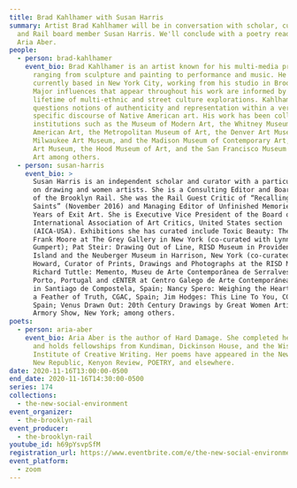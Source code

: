 ```yaml
---
title: Brad Kahlhamer with Susan Harris
summary: Artist Brad Kahlhamer will be in conversation with scholar, curator,
  and Rail board member Susan Harris. We'll conclude with a poetry reading from
  Aria Aber.
people:
  - person: brad-kahlhamer
    event_bio: Brad Kahlhamer is an artist known for his multi-media practice,
      ranging from sculpture and painting to performance and music. He is
      currently based in New York City, working from his studio in Brooklyn.
      Major influences that appear throughout his work are informed by a
      lifetime of multi-ethnic and street culture explorations. Kahlhamer
      questions notions of authenticity and representation within a very
      specific discourse of Native American art. His work has been collected by
      institutions such as the Museum of Modern Art, the Whitney Museum of
      American Art, the Metropolitan Museum of Art, the Denver Art Museum, the
      Milwaukee Art Museum, and the Madison Museum of Contemporary Art, Seattle
      Art Museum, the Hood Museum of Art, and the San Francisco Museum of Modern
      Art among others.
  - person: susan-harris
    event_bio: >
      Susan Harris is an independent scholar and curator with a particular focus
      on drawing and women artists. She is a Consulting Editor and Board Member
      of the Brooklyn Rail. She was the Rail Guest Critic of “Recalling the
      Saints” (November 2016) and Managing Editor of Unfinished Memories: 30
      Years of Exit Art. She is Executive Vice President of the Board of the
      International Association of Art Critics, United States section
      (AICA-USA). Exhibitions she has curated include Toxic Beauty: The Art of
      Frank Moore at The Grey Gallery in New York (co-curated with Lynn
      Gumpert); Pat Steir: Drawing Out of Line, RISD Museum in Providence, Rhode
      Island and the Neuberger Museum in Harrison, New York (co-curated with Jan
      Howard, Curator of Prints, Drawings and Photographs at the RISD Museum);
      Richard Tuttle: Memento, Museu de Arte Contemporânea de Serralves in
      Porto, Portugal and cENTER at Centro Galego de Arte Contemporánea (CGAC)
      in Santiago de Compostela, Spain; Nancy Spero: Weighing the Heart Against
      a Feather of Truth, CGAC, Spain; Jim Hodges: This Line To You, CGAC,
      Spain; Venus Drawn Out: 20th Century Drawings by Great Women Artists, The
      Armory Show, New York; among others. 
poets:
  - person: aria-aber
    event_bio: Aria Aber is the author of Hard Damage. She completed her MFA at NYU
      and holds fellowships from Kundiman, Dickinson House, and the Wisconsin
      Institute of Creative Writing. Her poems have appeared in the New Yorker,
      New Republic, Kenyon Review, POETRY, and elsewhere.
date: 2020-11-16T13:00:00-0500
end_date: 2020-11-16T14:30:00-0500
series: 174
collections:
  - the-new-social-environment
event_organizer:
  - the-brooklyn-rail
event_producer:
  - the-brooklyn-rail
youtube_id: h69pYsvpSfM
registration_url: https://www.eventbrite.com/e/the-new-social-environment-174-brad-kahlhamer-tickets-128923737369
event_platform:
  - zoom
---
```

